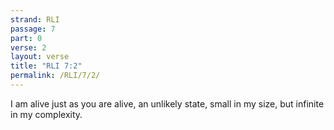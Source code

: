 ```yaml
---
strand: RLI
passage: 7
part: 0
verse: 2
layout: verse
title: "RLI 7:2"
permalink: /RLI/7/2/
---
```

I am alive just as you are alive, an unlikely state, small in my size, but infinite in my complexity.
